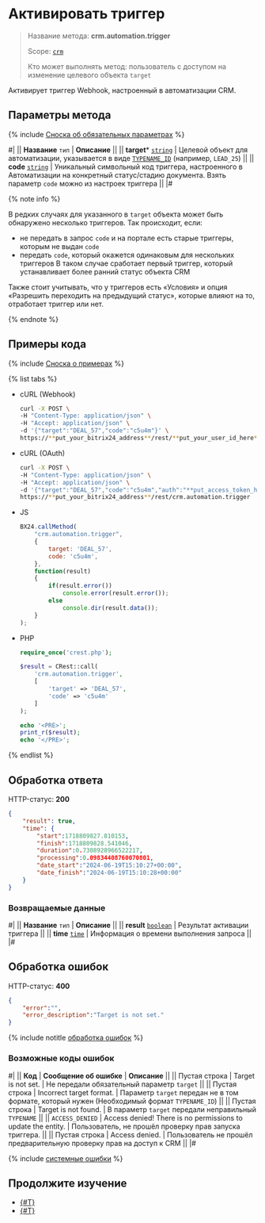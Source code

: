 # Активировать триггер

> Название метода: **crm.automation.trigger**
>
> Scope: [`crm`](../../scopes/permissions.md)
>
> Кто может выполнять метод: пользователь с доступом на изменение целевого объекта `target` 

Активирует триггер Webhook, настроенный в автоматизации CRM.

## Параметры метода

{% include [Сноска об обязательных параметрах](../../../_includes/required.md) %}

#|
|| **Название**
`тип` | **Описание** ||
|| **target***
[`string`](../../data-types.md) | Целевой объект для автоматизации, указывается в виде [`TYPENAME_ID`](../../data-types.md#object_type) (например, `LEAD_25`)
||
|| **code**
[`string`](../../data-types.md) | Уникальный символьный код триггера, настроенного в Автоматизации на конкретный статус/стадию документа. Взять параметр `code` можно из настроек триггера ||
|#

{% note info %}

В редких случаях для указанного в `target` объекта может быть обнаружено несколько триггеров. Так происходит, если:
- не передать в запрос `code` и на портале есть старые триггеры, которым не выдан `code`
- передать `code`, который окажется одинаковым для нескольких триггеров
В таком случае сработает первый триггер, который устанавливает более ранний статус объекта CRM

Также стоит учитывать, что у триггеров есть «Условия» и опция «Разрешить переходить на предыдущий статус», которые влияют на то, отработает триггер или нет.

{% endnote %}

 

## Примеры кода

{% include [Сноска о примерах](../../../_includes/examples.md) %}

{% list tabs %}

- cURL (Webhook)

    ```bash
    curl -X POST \
    -H "Content-Type: application/json" \
    -H "Accept: application/json" \
    -d '{"target":"DEAL_57","code":"c5u4m"}' \
    https://**put_your_bitrix24_address**/rest/**put_your_user_id_here**/**put_your_webhook_here**/crm.automation.trigger
    ```

- cURL (OAuth)

    ```bash
    curl -X POST \
    -H "Content-Type: application/json" \
    -H "Accept: application/json" \
    -d '{"target":"DEAL_57","code":"c5u4m","auth":"**put_access_token_here**"}' \
    https://**put_your_bitrix24_address**/rest/crm.automation.trigger
    ```

- JS

    ```js
    BX24.callMethod(
        "crm.automation.trigger",
        {
            target: 'DEAL_57',
            code: 'c5u4m',
        },
        function(result) 
        {
            if(result.error())
                console.error(result.error());
            else
                console.dir(result.data());
        }
    );
    ```

- PHP

    ```php
    require_once('crest.php');

    $result = CRest::call(
        'crm.automation.trigger',
        [
            'target' => 'DEAL_57',
            'code' => 'c5u4m'
        ]
    );

    echo '<PRE>';
    print_r($result);
    echo '</PRE>';
    ```

{% endlist %}

## Обработка ответа

HTTP-статус: **200**

```json
{
    "result": true,
    "time": {
        "start":1718809827.810153,
        "finish":1718809828.541046,
        "duration":0.7308928966522217,
        "processing":0.09834408760070801,
        "date_start":"2024-06-19T15:10:27+00:00",
        "date_finish":"2024-06-19T15:10:28+00:00"
    }
}
```

### Возвращаемые данные

#|
|| **Название**
`тип` | **Описание** ||
|| **result**
[`boolean`](../../data-types.md) | Результат активации триггера ||
|| **time**
[`time`](../../data-types.md) | Информация о времени выполнения запроса ||
|#

## Обработка ошибок

HTTP-статус: **400**

```json
{
    "error":"",
    "error_description":"Target is not set."
}
```

{% include notitle [обработка ошибок](../../../_includes/error-info.md) %}

### Возможные коды ошибок

#|
|| **Код** | **Cообщение об ошибке** | **Описание** ||
|| Пустая строка | Target is not set. | Не передали обязательный параметр `target` ||
|| Пустая строка | Incorrect target format. | Параметр `target` передан не в том формате, который нужен (Необходимый формат `TYPENAME_ID`) ||
|| Пустая строка | Target is not found. | В параметр `target` передали неправильный `TYPENAME` ||
|| `ACCESS_DENIED` | Access denied! There is no permissions to update the entity. | Пользователь, не прошёл проверку прав запуска триггера.  ||
|| Пустая строка | Access denied. | Пользователь не прошёл предварительную проверку прав на доступ к CRM ||
|#

{% include [системные ошибки](../../../_includes/system-errors.md) %}

## Продолжите изучение 

- [{#T}](./index.md)
- [{#T}](./triggers/index.md)